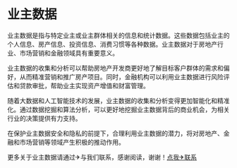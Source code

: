 # 业主数据

业主数据是指与特定业主或业主群体相关的信息和统计数据。这些数据包括业主的个人信息、房产信息、投资信息、消费习惯等各种数据。业主数据对于房地产行业、市场营销和金融领域具有重要意义。

业主数据的收集和分析可以帮助房地产开发商更好地了解目标客户群体的需求和偏好，从而精准营销和推广房产项目。同时，金融机构可以利用业主数据进行风险评估和贷款审批，帮助业主实现资产增值和财富管理。

随着大数据和人工智能技术的发展，业主数据的收集和分析变得更加智能化和精准化。通过数据挖掘和算法分析，可以更好地挖掘业主数据背后的商业机会，为相关行业的决策提供有力支持。

在保护业主数据安全和隐私的前提下，合理利用业主数据的潜力，将对房地产、金融和市场营销等领域产生积极的推动作用。

更多关于业主数据请通过✈与我们联系，感谢阅读，谢谢！[点我✈联系](https://ads.k02.cc)